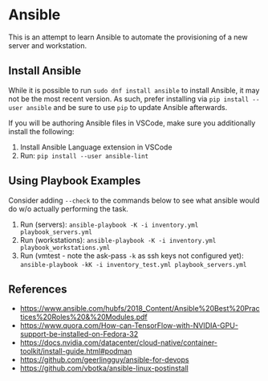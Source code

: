 # Ansible

This is an attempt to learn Ansible to automate the provisioning of a new server and workstation.

## Install Ansible

While it is possible to run `sudo dnf install ansible` to install Ansible, it may not be the most recent version.  As such, prefer installing via `pip install --user ansible` and be sure to use
`pip` to update Ansible afterwards.

If you will be authoring Ansible files in VSCode, make sure you additionally install the following:

1. Install Ansible Language extension in VSCode
2. Run: `pip install --user ansible-lint`

## Using Playbook Examples

Consider adding `--check` to the commands below to see what ansible would do w/o actually performing the task.

1. Run (servers): `ansible-playbook -K -i inventory.yml playbook_servers.yml`
2. Run (workstations): `ansible-playbook -K -i inventory.yml playbook_workstations.yml`
3. Run (vmtest - note the ask-pass `-k` as ssh keys not configured yet): `ansible-playbook -kK -i inventory_test.yml playbook_servers.yml`

## References

- https://www.ansible.com/hubfs/2018_Content/Ansible%20Best%20Practices%20Roles%20&%20Modules.pdf
- https://www.quora.com/How-can-TensorFlow-with-NVIDIA-GPU-support-be-installed-on-Fedora-32
- https://docs.nvidia.com/datacenter/cloud-native/container-toolkit/install-guide.html#podman
- https://github.com/geerlingguy/ansible-for-devops
- https://github.com/vbotka/ansible-linux-postinstall
